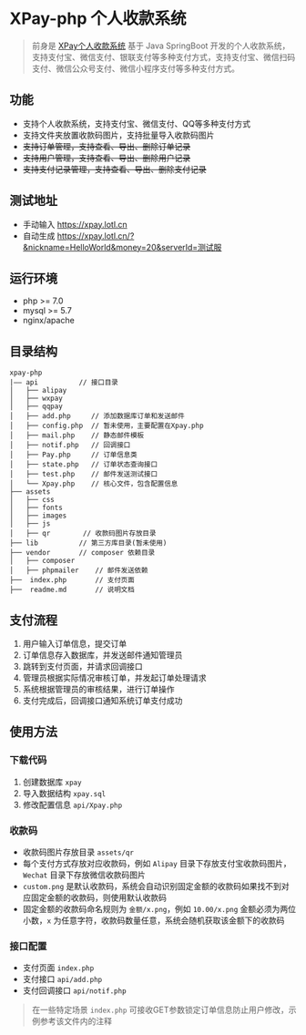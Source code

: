 # XPay-php 个人收款系统

> 前身是 <a href="https://github.com/Exrick/xpay">XPay个人收款系统</a>
> 基于 Java SpringBoot 开发的个人收款系统，支持支付宝、微信支付、银联支付等多种支付方式，支持支付宝、微信扫码支付、微信公众号支付、微信小程序支付等多种支付方式。

## 功能

- 支持个人收款系统，支持支付宝、微信支付、QQ等多种支付方式
- 支持文件夹放置收款码图片，支持批量导入收款码图片
- ~~支持订单管理，支持查看、导出、删除订单记录~~
- ~~支持用户管理，支持查看、导出、删除用户记录~~
- ~~支持支付记录管理，支持查看、导出、删除支付记录~~

## 测试地址

- 手动输入  <a href="https://xpay.lotl.cn">https://xpay.lotl.cn</a>
- 自动生成  <a href="https://xpay.lotl.cn/?&nickname=HelloWorld&money=20&serverId=测试服">https://xpay.lotl.cn/?&nickname=HelloWorld&money=20&serverId=测试服</a>

## 运行环境

- php >= 7.0
- mysql >= 5.7
- nginx/apache

## 目录结构

```
xpay-php
|—— api          // 接口目录
│   ├── alipay
│   ├── wxpay
│   ├── qqpay
│   ├── add.php     // 添加数据库订单和发送邮件
│   ├── config.php  // 暂未使用，主要配置在Xpay.php
│   ├── mail.php    // 静态邮件模板
│   ├── notif.php   // 回调接口
│   ├── Pay.php     // 订单信息类
│   ├── state.php   // 订单状态查询接口
│   ├── test.php    // 邮件发送测试接口
│   └── Xpay.php    // 核心文件，包含配置信息
├── assets
│   ├── css 
│   ├── fonts
│   ├── images
│   ├── js
│   ├── qr        // 收款码图片存放目录
├── lib          // 第三方库目录(暂未使用)
├── vendor       // composer 依赖目录
│   ├── composer
│   ├── phpmailer    // 邮件发送依赖
├──  index.php       // 支付页面
├──  readme.md       // 说明文档
```

## 支付流程
1. 用户输入订单信息，提交订单
2. 订单信息存入数据库，并发送邮件通知管理员
3. 跳转到支付页面，并请求回调接口
4. 管理员根据实际情况审核订单，并发起订单处理请求
5. 系统根据管理员的审核结果，进行订单操作
6. 支付完成后，回调接口通知系统订单支付成功

## 使用方法

### 下载代码

1. 创建数据库 ```xpay```
2. 导入数据结构 ```xpay.sql```
3. 修改配置信息 ```api/Xpay.php``` 

### 收款码

- 收款码图片存放目录 ```assets/qr```
- 每个支付方式存放对应收款码，例如 ```Alipay``` 目录下存放支付宝收款码图片，```Wechat``` 目录下存放微信收款码图片
- ```custom.png``` 是默认收款码，系统会自动识别固定金额的收款码如果找不到对应固定金额的收款码，则使用默认收款码
- 固定金额的收款码命名规则为 ```金额/x.png```，例如 ```10.00/x.png``` 金额必须为两位小数，```x``` 为任意字符，收款码数量任意，系统会随机获取该金额下的收款码

### 接口配置

- 支付页面 ```index.php```
- 支付接口 ```api/add.php```
- 支付回调接口 ```api/notif.php```

> 在一些特定场景
> ```index.php``` 可接收GET参数锁定订单信息防止用户修改，示例参考该文件内的注释





